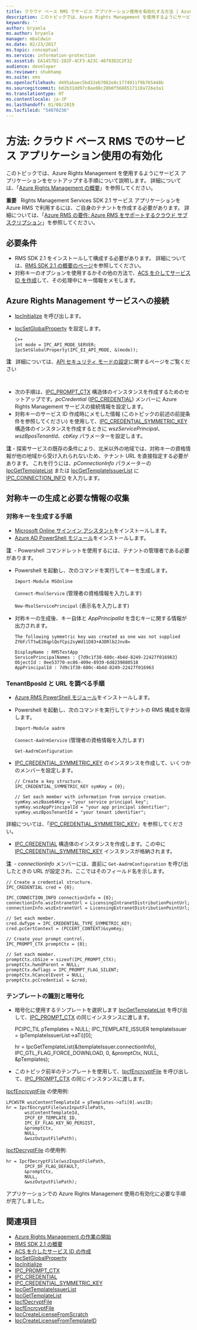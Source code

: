```yaml
---
title: クラウド ベース RMS でサービス アプリケーション使用を有効化する方法 | Azure RMS
description: このトピックでは、Azure Rights Management を使用するようにサービス アプリケーションをセットアップする手順について説明します。
keywords: ''
author: bryanla
ms.author: bryanla
manager: mbaldwin
ms.date: 02/23/2017
ms.topic: conceptual
ms.service: information-protection
ms.assetid: EA1457D1-282F-4CF3-A23C-46793D2C2F32
audience: developer
ms.reviewer: shubhamp
ms.suite: ems
ms.openlocfilehash: d495abaec5bd32eb7082e8c1774011f9b765448b
ms.sourcegitcommit: bd2b31dd97c8ae08c28b0f5688517110a726e3a1
ms.translationtype: HT
ms.contentlocale: ja-JP
ms.lasthandoff: 01/08/2019
ms.locfileid: "54070236"
---
```

# <a name="how-to-enable-your-service-application-to-work-with-cloud-based-rms"></a>方法: クラウド ベース RMS でのサービス アプリケーション使用の有効化

このトピックでは、Azure Rights Management を使用するようにサービス アプリケーションをセットアップする手順について説明します。 詳細については、「[Azure Rights Management の概要](https://technet.microsoft.com/library/jj585016.aspx)」を参照してください。

**重要**   Rights Management Services SDK 2.1 サービス アプリケーションを Azure RMS で利用するには、ご自身のテナントを作成する必要があります。 詳細については、「[Azure RMS の要件: Azure RMS をサポートするクラウド サブスクリプション](../requirements.md)」を参照してください。

## <a name="prerequisites"></a>必要条件

-   RMS SDK 2.1 をインストールして構成する必要があります。 詳細については、[RMS SDK 2.1 の概要のページ](getting-started-with-ad-rms-2-0.md)を参照してください。
-   対称キーのオプションを使用するかその他の方法で、[ACS を介してサービス ID を作成](https://msdn.microsoft.com/library/gg185924.aspx)して、その処理中にキー情報をメモします。

## <a name="connecting-to-the-azure-rights-management-service"></a>Azure Rights Management サービスへの接続

-   [IpcInitialize](https://msdn.microsoft.com/library/jj127295.aspx) を呼び出します。
-   [IpcSetGlobalProperty](https://msdn.microsoft.com/library/hh535270.aspx) を設定します。

        C++
        int mode = IPC_API_MODE_SERVER;
        IpcSetGlobalProperty(IPC_EI_API_MODE, &(mode));


  **注**   詳細については、[API セキュリティ モードの設定](setting-the-api-security-mode-api-mode.md)に関するページをご覧ください

     
-   次の手順は、[IPC\_PROMPT\_CTX](https://msdn.microsoft.com/library/hh535278.aspx) 構造体のインスタンスを作成するためのセットアップです。*pcCredential* ([IPC\_CREDENTIAL](https://msdn.microsoft.com/library/hh535275.aspx)) メンバーに Azure Rights Management サービスの接続情報を設定します。
-   対称キーのサービス ID 作成時にメモした情報 (このトピックの前述の前提条件を参照してください) を使用して、[IPC\_CREDENTIAL\_SYMMETRIC\_KEY](https://msdn.microsoft.com/library/dn133062.aspx) 構造体のインスタンスを作成するときに *wszServicePrincipal*、*wszBposTenantId*、*cbKey* パラメーターを設定します。

**注** - 探索サービスの既存の条件により、北米以外の地域では、対称キーの資格情報が他の地域から受け入れられないため、テナント URL を直接指定する必要があります。 これを行うには、*pConnectionInfo* パラメーターの [IpcGetTemplateList](https://msdn.microsoft.com/library/hh535267.aspx) または [IpcGetTemplateIssuerList](https://msdn.microsoft.com/library/hh535266.aspx) に [IPC\_CONNECTION\_INFO](https://msdn.microsoft.com/library/hh535274.aspx) を入力します。

## <a name="generate-a-symmetric-key-and-collect-the-needed-information"></a>対称キーの生成と必要な情報の収集

### <a name="instructions-to-generate-a-symmetric-key"></a>対称キーを生成する手順

-   [Microsoft Online サインイン アシスタント](https://go.microsoft.com/fwlink/p/?LinkID=286152)をインストールします。
-   [Azure AD PowerShell モジュール](https://bposast.vo.msecnd.net/MSOPMW/8073.4/amd64/AdministrationConfig-en.msi)をインストールします。

**注**  - Powershell コマンドレットを使用するには、テナントの管理者である必要があります。

- Powershell を起動し、次のコマンドを実行してキーを生成します。

    `Import-Module MSOnline`

    `Connect-MsolService` (管理者の資格情報を入力します)

    `New-MsolServicePrincipal` (表示名を入力します)

- 対称キーの生成後、キー自体と *AppPrincipalId* を含むキーに関する情報が出力されます。

      The following symmetric key was created as one was not supplied
      ZYbF/lTtwE28qplQofCpi2syWd11D83+A3DRlb2Jnv8=

      DisplayName : RMSTestApp
      ServicePrincipalNames : {7d9c1f38-600c-4b4d-8249-22427f016963}
      ObjectId : 0ee53770-ec86-409e-8939-6d8239880518
      AppPrincipalId : 7d9c1f38-600c-4b4d-8249-22427f016963


### <a name="instructions-to-find-out-tenantbposid-and-urls"></a>**TenantBposId** と **URL** を調べる手順

-   [Azure RMS PowerShell モジュール](https://technet.microsoft.com/library/jj585012.aspx)をインストールします。
-   Powershell を起動し、次のコマンドを実行してテナントの RMS 構成を取得します。

    `Import-Module aadrm`

    `Connect-AadrmService` (管理者の資格情報を入力します)

    `Get-AadrmConfiguration`


- [IPC\_CREDENTIAL\_SYMMETRIC\_KEY](https://msdn.microsoft.com/library/dn133062.aspx) のインスタンスを作成して、いくつかのメンバーを設定します。

      // Create a key structure.
      IPC_CREDENTIAL_SYMMETRIC_KEY symKey = {0};

      // Set each member with information from service creation.
      symKey.wszBase64Key = "your service principal key";
      symKey.wszAppPrincipalId = "your app principal identifier";
      symKey.wszBposTenantId = "your tenant identifier";


詳細については、「[IPC\_CREDENTIAL\_SYMMETRIC\_KEY](https://msdn.microsoft.com/library/dn133062.aspx)」を参照してください。

-   [IPC\_CREDENTIAL](https://msdn.microsoft.com/library/hh535275.aspx) 構造体のインスタンスを作成します。この中に [IPC\_CREDENTIAL\_SYMMETRIC\_KEY](https://msdn.microsoft.com/library/dn133062.aspx) インスタンスが格納されます。

**注**  - *connectionInfo* メンバーには、直前に `Get-AadrmConfiguration` を呼び出したときの URL が設定され、ここではそのフィールド名を示します。

    // Create a credential structure.
    IPC_CREDENTIAL cred = {0};

    IPC_CONNECTION_INFO connectionInfo = {0};
    connectionInfo.wszIntranetUrl = LicensingIntranetDistributionPointUrl;
    connectionInfo.wszExtranetUrl = LicensingExtranetDistributionPointUrl;

    // Set each member.
    cred.dwType = IPC_CREDENTIAL_TYPE_SYMMETRIC_KEY;
    cred.pcCertContext = (PCCERT_CONTEXT)&symKey;

    // Create your prompt control.
    IPC_PROMPT_CTX promptCtx = {0};

    // Set each member.
    promptCtx.cbSize = sizeof(IPC_PROMPT_CTX);
    promptCtx.hwndParent = NULL;
    promptCtx.dwflags = IPC_PROMPT_FLAG_SILENT;
    promptCtx.hCancelEvent = NULL;
    promptCtx.pcCredential = &cred;

### <a name="identify-a-template-and-then-encrypt"></a>テンプレートの識別と暗号化

-   暗号化に使用するテンプレートを選択します
    [IpcGetTemplateList](https://msdn.microsoft.com/library/hh535267.aspx) を呼び出して、[IPC\_PROMPT\_CTX](https://msdn.microsoft.com/library/hh535278.aspx) の同じインスタンスに渡します。


    PCIPC_TIL pTemplates = NULL; IPC_TEMPLATE_ISSUER templateIssuer = (pTemplateIssuerList->aTi)[0];

    hr = IpcGetTemplateList(&(templateIssuer.connectionInfo),        IPC_GTL_FLAG_FORCE_DOWNLOAD,        0,        &promptCtx,        NULL,        &pTemplates);


-   このトピック前半のテンプレートを使用して、[IpcfEncrcyptFile](https://msdn.microsoft.com/library/dn133059.aspx) を呼び出して、[IPC\_PROMPT\_CTX](https://msdn.microsoft.com/library/hh535278.aspx) の同じインスタンスに渡します。

[IpcfEncrcyptFile](https://msdn.microsoft.com/library/dn133059.aspx) の使用例:

    LPCWSTR wszContentTemplateId = pTemplates->aTi[0].wszID;
    hr = IpcfEncryptFile(wszInputFilePath,
           wszContentTemplateId,
           IPCF_EF_TEMPLATE_ID,
           IPC_EF_FLAG_KEY_NO_PERSIST,
           &promptCtx,
           NULL,
           &wszOutputFilePath);

[IpcfDecryptFile](https://msdn.microsoft.com/library/dn133058.aspx) の使用例:

    hr = IpcfDecryptFile(wszInputFilePath,
           IPCF_DF_FLAG_DEFAULT,
           &promptCtx,
           NULL,
           &wszOutputFilePath);

アプリケーションでの Azure Rights Management 使用の有効化に必要な手順が完了しました。

## <a name="related-topics"></a>関連項目

* [Azure Rights Management の作業の開始](https://technet.microsoft.com/library/jj585016.aspx)
* [RMS SDK 2.1 の概要](getting-started-with-ad-rms-2-0.md)
* [ACS を介したサービス ID の作成](https://msdn.microsoft.com/library/gg185924.aspx)
* [IpcSetGlobalProperty](https://msdn.microsoft.com/library/hh535270.aspx)
* [IpcInitialize](https://msdn.microsoft.com/library/jj127295.aspx)
* [IPC\_PROMPT\_CTX](https://msdn.microsoft.com/library/hh535278.aspx)
* [IPC\_CREDENTIAL](https://msdn.microsoft.com/library/hh535275.aspx)
* [IPC\_CREDENTIAL\_SYMMETRIC\_KEY](https://msdn.microsoft.com/library/dn133062.aspx)
* [IpcGetTemplateIssuerList](https://msdn.microsoft.com/library/hh535266.aspx)
* [IpcGetTemplateList](https://msdn.microsoft.com/library/hh535267.aspx)
* [IpcfDecryptFile](https://msdn.microsoft.com/library/dn133058.aspx)
* [IpcfEncrcyptFile](https://msdn.microsoft.com/library/dn133059.aspx)
* [IpcCreateLicenseFromScratch](https://msdn.microsoft.com/library/hh535256.aspx)
* [IpcCreateLicenseFromTemplateID](https://msdn.microsoft.com/library/hh535257.aspx)
